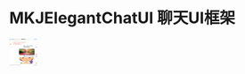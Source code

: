 # MKJElegantChatUI  聊天UI框架
<img src="https://github.com/DeftMKJ/MKJElegantChatUI/blob/master/1.png" alt="GitHub" title="GitHub,Social Coding" width="50" height="50" />
